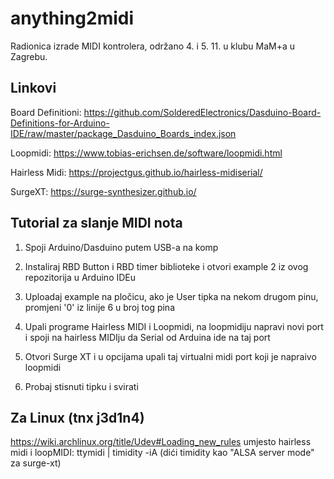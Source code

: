 # anything2midi

Radionica izrade MIDI kontrolera, održano 4. i 5. 11. u klubu MaM+a u Zagrebu.

## Linkovi

Board Definitioni: https://github.com/SolderedElectronics/Dasduino-Board-Definitions-for-Arduino-IDE/raw/master/package_Dasduino_Boards_index.json

Loopmidi: https://www.tobias-erichsen.de/software/loopmidi.html

Hairless Midi: https://projectgus.github.io/hairless-midiserial/

SurgeXT: https://surge-synthesizer.github.io/

## Tutorial za slanje MIDI nota

1. Spoji Arduino/Dasduino putem USB-a na komp

2. Instaliraj RBD Button i RBD timer biblioteke i otvori example 2 iz ovog repozitorija u Arduino IDEu

3. Uploadaj example na pločicu, ako je User tipka na nekom drugom pinu, promjeni '0' iz linije 6 u broj tog pina

4. Upali programe Hairless MIDI i Loopmidi, na loopmidiju napravi novi port i spoji na hairless MIDIju da Serial od Arduina ide na taj port

5. Otvori Surge XT i u opcijama upali taj virtualni midi port koji je napraivo loopmidi

6. Probaj stisnuti tipku i svirati

## Za Linux (tnx j3d1n4)

https://wiki.archlinux.org/title/Udev#Loading_new_rules
umjesto hairless midi i loopMIDI:
ttymidi | timidity -iA
(dići timidity kao "ALSA server mode" za surge-xt)
